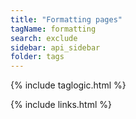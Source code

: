 ```yaml
---
title: "Formatting pages"
tagName: formatting
search: exclude
sidebar: api_sidebar
folder: tags
---
```

{% include taglogic.html %}

{% include links.html %}
